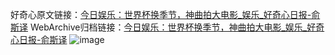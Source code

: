 好奇心原文链接：[今日娱乐：世界杯换季节，神曲拍大电影_娱乐_好奇心日报-俞斯译](https://www.qdaily.com/articles/3202.html)
WebArchive归档链接：[今日娱乐：世界杯换季节，神曲拍大电影_娱乐_好奇心日报-俞斯译](http://web.archive.org/web/20190623151701/https://www.qdaily.com/articles/3202.html)
![image](http://ww3.sinaimg.cn/large/007d5XDply1g3v6srbi2vj30u04you0x)
